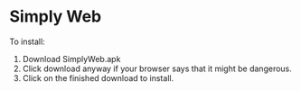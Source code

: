# Simply Web
To install:
1. Download SimplyWeb.apk
2. Click download anyway if your browser says that it might be dangerous.
3. Click on the finished download to install.
